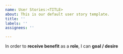 ```yaml
---
name: User Stories:<TITLE>
about: This is our default user story template.
title: ''
labels: ''
assignees: ''

---
```


In order to **receive benefit** as a **role**, I can **goal / desire**
